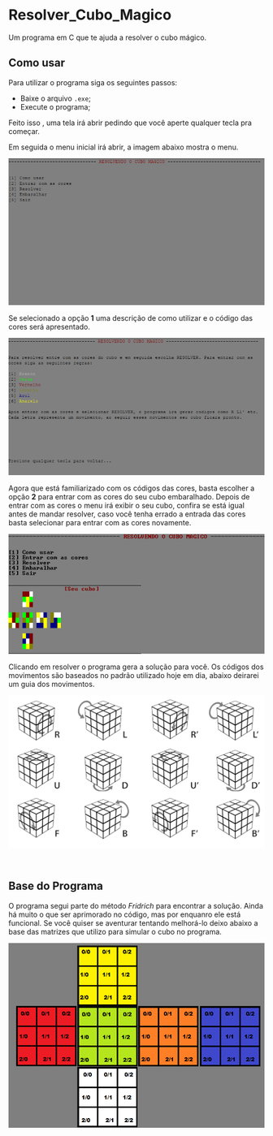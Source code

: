 # Resolver_Cubo_Magico

Um programa em C que te ajuda a resolver o cubo mágico.

## Como usar

Para utilizar o programa siga os seguintes passos:

- Baixe o arquivo `.exe`;
- Execute o programa;

Feito isso , uma tela irá abrir pedindo que você aperte qualquer tecla pra começar.

Em seguida o menu inicial irá abrir, a imagem abaixo mostra o menu.

![imagem do menu](https://github.com/LucasSargeir/Resolver_Cubo_Magico/blob/master/Imagens/menu_inicio.png)

Se selecionado a opção **1** uma descrição de como utilizar e o código das cores será apresentado.

![imagem como usar](https://github.com/LucasSargeir/Resolver_Cubo_Magico/blob/master/Imagens/Como_usar.png)

Agora que está familiarizado com os códigos das cores, basta escolher a opção **2** para entrar com as cores do seu cubo embaralhado. Depois de entrar com as cores o menu irá exibir o seu cubo, confira se está igual antes de mandar resolver, caso você tenha errado a entrada das cores basta selecionar para entrar com as cores novamente.

![imagem](https://github.com/LucasSargeir/Resolver_Cubo_Magico/blob/master/Imagens/menu.png)

Clicando em resolver o programa gera a solução para você. Os códigos dos movimentos são baseados no padrão utilizado hoje em dia, abaixo deirarei um guia dos movimentos.

![imagem](https://github.com/LucasSargeir/Resolver_Cubo_Magico/blob/master/Imagens/Movimentos.png)

<br>

## Base do Programa

O programa segui parte do método _Fridrich_ para encontrar a solução. Ainda há muito o que ser aprimorado no código, mas por enquanro ele está funcional. Se você quiser se aventurar tentando melhorá-lo deixo abaixo a base das matrizes que utilizo para simular o cubo no programa.

![imagem](https://github.com/LucasSargeir/Resolver_Cubo_Magico/blob/master/Imagens/Referencia.png)
